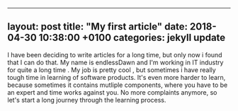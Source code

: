 
---
layout: post
title:  "My first article"
date:   2018-04-30 10:38:00 +0100
categories: jekyll update
---

I have been deciding to write articles for a long time, but only now i found that I can do that.
My name is endlessDawn and I'm working in IT industry for quite a long time .  My job is pretty cool , but sometimes i have really tough time in learning of software products. It's even more harder to learn, because sometimes it contains mutliple components, where you have to be an expert and time works against you. No more complaints anymore, so let's start a long journey through the learning process.